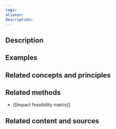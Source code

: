 ```yaml
---
tags: 
aliases: 
description:
---
```


## Description


## Examples 


## Related concepts and principles


## Related methods
- [[Impact feasibility matrix]]

## Related content and sources
